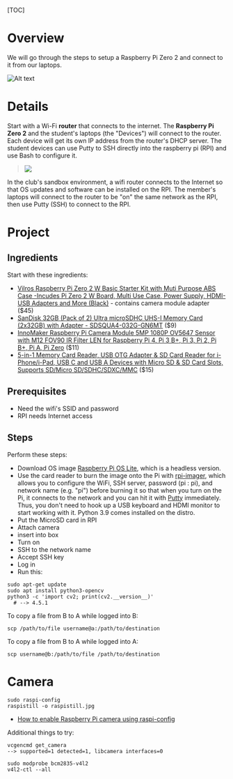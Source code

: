 [TOC]

# Overview

We will go through the steps to setup a Raspberry Pi Zero 2 and connect to it from our laptops.

![Alt text](/static/images/rpi2camera.png)

# Details

Start with a Wi-Fi **router** that connects to the internet. The **Raspberry Pi Zero 2** and the student's laptops (the "Devices") will connect to the router. Each device will get its own IP address from the router's DHCP server. The student devices can use Putty to SSH directly into the raspberry pi (RPI) and use Bash to configure it.

> ![](/static/images/rpizero1.png)

In the club's sandbox environment, a wifi router connects to the Internet so that OS updates and software can be installed on the RPI. The member's laptops will connect to the router to be "on" the same network as the RPI, then use Putty (SSH) to connect to the RPI.

# Project

## Ingredients

Start with these ingredients:

* [Vilros Raspberry Pi Zero 2 W Basic Starter Kit with Muti Purpose ABS Case -Incudes Pi Zero 2 W Board, Multi Use Case, Power Supply, HDMI-USB Adapters and More (Black)](https://www.amazon.com/Vilros-Raspberry-Incudes-HDMI-USB-Adapters/dp/B09M1PS35R) - contains camera module adapter ($45)
* [SanDisk 32GB (Pack of 2) Ultra microSDHC UHS-I Memory Card (2x32GB) with Adapter - SDSQUA4-032G-GN6MT](https://www.amazon.com/dp/B08J4HJ98L) ($9)
* [InnoMaker Raspberry Pi Camera Module 5MP 1080P OV5647 Sensor with M12 FOV90 IR Filter LEN for Raspberry Pi 4, Pi 3 B+, Pi 3, Pi 2, Pi B+, Pi A, Pi Zero](https://www.amazon.com/gp/product/B07G9VLPZH) ($11)
* [5-in-1 Memory Card Reader, USB OTG Adapter & SD Card Reader for i-Phone/i-Pad, USB C and USB A Devices with Micro SD & SD Card Slots, Supports SD/Micro SD/SDHC/SDXC/MMC](https://www.amazon.com/Memory-Reader-Adapter-Devices-Supports/dp/B0BLSRSVX5) ($15)

## Prerequisites

* Need the wifi's SSID and password
* RPI needs Internet access

## Steps

Perform these steps:

* Download OS image [Raspberry Pi OS Lite](https://www.raspberrypi.com/software/operating-systems/#raspberry-pi-os-64-bit), which is a headless version.
* Use the card reader to burn the image onto the Pi with [rpi-imager](https://learn.adafruit.com/raspberry-pi-zero-creation/using-rpi-imager), which allows you to configure the WiFi, SSH server, password (pi : pi), and network name (e.g. "pi") before burning it so that when you turn on the Pi, it connects to the network and you can hit it with [Putty](https://en.wikipedia.org/wiki/PuTTY) immediately. Thus, you don't need to hook up a USB keyboard and HDMI monitor to start working with it. Python 3.9 comes installed on the distro.
* Put the MicroSD card in RPI
* Attach camera
* insert into box
* Turn on
* SSH to the network name
* Accept SSH key
* Log in
* Run this:

```
sudo apt-get update
sudo apt install python3-opencv
python3 -c 'import cv2; print(cv2.__version__)'
  # --> 4.5.1
```

To copy a file from B to A while logged into B:
```
scp /path/to/file username@a:/path/to/destination
```

To copy a file from B to A while logged into A:
```
scp username@b:/path/to/file /path/to/destination
```

# Camera
```
sudo raspi-config
raspistill -o raspistill.jpg
```

* [How to enable Raspberry Pi camera using raspi-config](https://techoverflow.net/2019/07/23/how-to-enable-raspberry-pi-camera-using-raspi-config/)

Additional things to try:
```
vcgencmd get_camera
--> supported=1 detected=1, libcamera interfaces=0

sudo modprobe bcm2835-v4l2
v4l2-ctl --all
```
